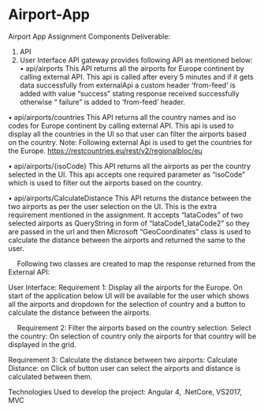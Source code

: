 # Airport-App

Airport App
Assignment Components Deliverable:
1) API 
2) User Interface 
API gateway provides following API as mentioned below:
•	api/airports
This API returns all the airports for Europe continent by calling external API. This api is called after every 5 minutes and if it gets data successfully from externalApi a custom header ‘from-feed’ is added with value “success” stating response received successfully otherwise “ failure” is added to ‘from-feed’ header.
               
•	api/airports/countries
This API returns all the country names and iso codes for Europe continent by calling external API. This api is used to display all the countries in the UI so that user can filter the airports based on the country.
Note: Following external Api is used to get the countries for the Europe.
    https://restcountries.eu/rest/v2/regionalbloc/eu                         

•	api/airports/{isoCode}
This API returns all the airports as per the country selected in the UI. This api accepts one required parameter as “isoCode” which is used to filter out the airports based on the country.                      

•	api/airports/CalculateDistance
This API returns the distance between the two airports as per the user selection on the UI. This is the extra requirement mentioned in the assignment. It accepts “IataCodes” of two selected airports as QueryString in form of “IataCode1_IataCode2” so they are passed in the url and then Microsoft “GeoCoordinates” class is used to calculate the distance between the airports and returned the same to the user.                      

 
Following two classes are created to map the response returned from the External API:
 

User Interface:
Requirement 1:  Display all the airports for the Europe.
On start of the application below UI will be available for the user which shows all the airports and dropdown for the selection of country and a button to calculate the distance between the airports.
 

 
Requirement 2: Filter the airports based on the country selection.
Select the country: On selection of country only the airports for that country will be displayed in the grid.
 
Requirement 3:  Calculate the distance between two airports:
Calculate Distance: on Click of button user can select the airports and distance is calculated between them.
 
Technologies Used to develop the project: Angular 4, .NetCore, VS2017, MVC  
